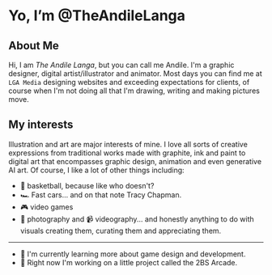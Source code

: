 # Yo, I’m @TheAndileLanga
## About Me 
Hi, I am *The Andile Langa*, but you can call me Andile. I'm a graphic designer, digital artist/illustrator and animator. 
Most days you can find me at `LGA Media` designing websites and exceeding expectations for clients, of course when I'm not doing all that 
I'm drawing, writing and making pictures move. 

## My interests 
Illustration and art are major interests of mine. I love all sorts of creative expressions from traditional works made with graphite, ink and paint to 
digital art that encompasses graphic design, animation and even generative AI art. Of course, I like a lot of other things including: 
- 🏀 basketball, because like who doesn't? 
- 🏎️ Fast cars... and on that note Tracy Chapman.
- 🎮 video games
- 📸 photography and 📹 videography... and honestly anything to do with visuals creating them, curating them and appreciating them. 
--------
- 📖 I'm currently learning more about game design and development. 
- 👀 Right now I'm working on a little project called the 2BS Arcade.
  
<!---
TheAndileLanga/TheAndileLanga is a ✨ special ✨ repository because its `README.md` (this file) appears on your GitHub profile.
You can click the Preview link to take a look at your changes.
--->
